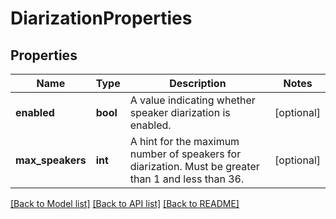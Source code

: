 # DiarizationProperties

## Properties
Name | Type | Description | Notes
------------ | ------------- | ------------- | -------------
**enabled** | **bool** | A value indicating whether speaker diarization is enabled. | [optional] 
**max_speakers** | **int** | A hint for the maximum number of speakers for diarization. Must be greater than 1 and less than 36. | [optional] 

[[Back to Model list]](../README.md#documentation-for-models) [[Back to API list]](../README.md#documentation-for-api-endpoints) [[Back to README]](../README.md)


